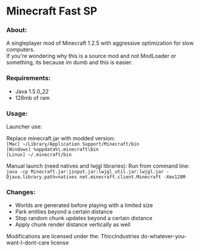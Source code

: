 # Minecraft Fast SP
### About:
A singleplayer mod of Minecraft 1.2.5 with aggressive optimization for slow computers.  
If you're wondering why this is a source mod and not ModLoader or something, its because im dumb and this is easier.
### Requirements:
* Java 1.5.0_22
* 128mb of ram
### Usage:
Launcher use:

Replace minecraft.jar with modded version:  
``[Mac] ~/Library/Application Support/Minecraft/bin``  
``[Windows] %appdata%\.minecraft\bin``  
``[Linux] ~/.minecraft/bin``  

Manual launch (need natives and lwjgl libraries):
Run from command line:  
``java -cp Minecraft.jar:jinput.jar:lwjgl_util.jar:lwjgl.jar -Djava.library.path=natives net.minecraft.client.Minecraft -Xmx128M``
### Changes:
* Worlds are generated before playing with a limited size
* Park entities beyond a certain distance
* Stop random chunk updates beyond a certain distance
* Apply chunk render distance vertically as well

Modifications are licensed under the:
ThiccIndustries do-whatever-you-want-I-dont-care license


